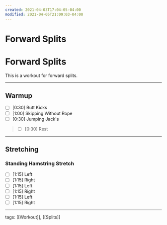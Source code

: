 ```yaml
---
created: 2021-04-03T17:04:05-04:00
modified: 2021-04-05T21:09:03-04:00
---
```


# Forward Splits

# Forward Splits

This is a workout for forward splits.

---

## Warmup

- [ ] [0:30] Butt Kicks
- [ ] [1:00] Skipping Without Rope
- [ ] [0:30] Jumping Jack's

>- [ ] [0:30] Rest

---

## Stretching

### Standing Hamstring Stretch

- [ ] [1:15] Left
- [ ] [1:15] Right
- [ ] [1:15] Left
- [ ] [1:15] Right
- [ ] [1:15] Left
- [ ] [1:15] Right
---

tags: [[Workout]], [[Splits]]